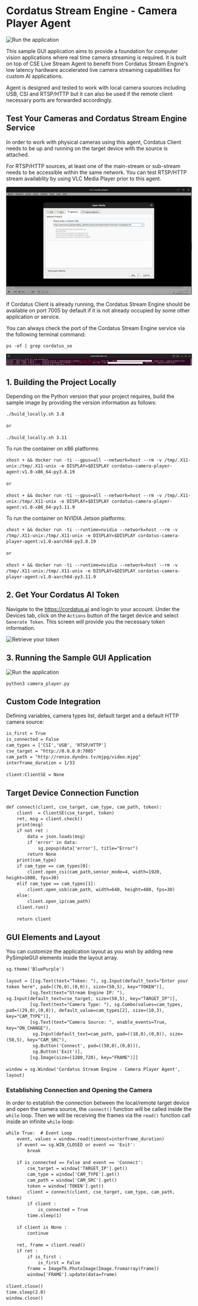# Cordatus Stream Engine - Camera Player Agent
![Run the application](/assets/play_camera.gif)

This sample GUI application aims to provide a foundation for computer vision applications where real time camera streaming is required. It is built on top of CSE Live Stream Agent to benefit from Cordatus Stream Engine's low latency hardware accelerated live camera streaming capabilities for custom AI applications.

Agent is designed and tested to work with local camera sources including USB, CSI and RTSP/HTTP but it can also be used if the remote client necessary ports are forwarded accordingly.

## Test Your Cameras and Cordatus Stream Engine Service
In order to work with physical cameras using this agent, Cordatus Client needs to be up and running on the target device with the source is attached.

For RTSP/HTTP sources, at least one of the main-stream or sub-stream needs to be accessible within the same network. You can test RTSP/HTTP stream availablity by using VLC Media Player prior to this agent.

![RTSP Stream Test Sample](/assets/vlc_hikvision_cam.png)

If Cordatus Client is already running, the Cordatus Stream Engine should be available on port 7005 by default if it is not already occupied by some other application or service.

You can always check the port of the Cordatus Stream Engine service via the following terminal command:
```
ps -ef | grep cordatus_se
```
![Service Port](/assets/cse_port.png)

## 1. Building the Project Locally
Depending on the Python version that your project requires, build the sample image by providing the version information as follows:
```
./build_locally.sh 3.8

or

./build_locally.sh 3.11
```
To run the container on x86 platforms:
```
xhost + && docker run -ti --gpus=all --network=host --rm -v /tmp/.X11-unix:/tmp/.X11-unix -e DISPLAY=$DISPLAY cordatus-camera-player-agent:v1.0-x86_64-py3.8.19

or

xhost + && docker run -ti --gpus=all --network=host --rm -v /tmp/.X11-unix:/tmp/.X11-unix -e DISPLAY=$DISPLAY cordatus-camera-player-agent:v1.0-x86_64-py3.11.9
```

To run the container on NVIDIA Jetson platforms:
```
xhost + && docker run -ti --runtime=nvidia --network=host --rm -v /tmp/.X11-unix:/tmp/.X11-unix -e DISPLAY=$DISPLAY cordatus-camera-player-agent:v1.0-aarch64-py3.8.19

or

xhost + && docker run -ti --runtime=nvidia --network=host --rm -v /tmp/.X11-unix:/tmp/.X11-unix -e DISPLAY=$DISPLAY cordatus-camera-player-agent:v1.0-aarch64-py3.11.9
```

## 2. Get Your Cordatus AI Token
Navigate to the https://cordatus.ai and login to your account. Under the Devices tab, click on the `Actions` button of the target device and select `Generate Token`. This screen will provide you the necessary token information.

![Retrieve your token](/assets/retrieve_token.gif)

## 3. Running the Sample GUI Application

![Run the application](/assets/play_camera.gif)

```
python3 camera_player.py
```

## Custom Code Integration
Defining variables, camera types list, default target and a default HTTP camera source:
```
is_first = True
is_connected = False
cam_types = ['CSI','USB', 'RTSP/HTTP']
cse_target = "http://0.0.0.0:7005"
cam_path = "http://renzo.dyndns.tv/mjpg/video.mjpg"
interframe_duration = 1/33

client:ClientSE = None
```

## Target Device Connection Function
```
def connect(client, cse_target, cam_type, cam_path, token):
    client  = ClientSE(cse_target, token)
    ret, msg = client.check()
    print(msg)
    if not ret :
        data = json.loads(msg)
        if 'error' in data:
            sg.popup(data['error'], title="Error")
        return None
    print(cam_type)
    if cam_type == cam_types[0]:
        client.open_csi(cam_path,sensor_mode=4, width=1920, height=1080, fps=30)
    elif cam_type == cam_types[1]:
        client.open_usb(cam_path, width=640, height=480, fps=30)
    else:
        client.open_ip(cam_path)
    client.run()

    return client
```

## GUI Elements and Layout
You can customize the application layout as you wish by adding new PySimpleGUI elements inside the layout array. 
```
sg.theme('BluePurple')

layout = [[sg.Text(text="Token: "), sg.Input(default_text="Enter your token here", pad=((76,0),(0,0)), size=(50,5), key="TOKEN")],
         [sg.Text(text="Stream Engine IP: "), sg.Input(default_text=cse_target, size=(50,5), key="TARGET_IP")],
         [sg.Text(text="Camera Type: "), sg.Combo(values=cam_types, pad=((29,0),(0,0)), default_value=cam_types[2], size=(10,3), key="CAM_TYPE")],
         [sg.Text(text="Camera Source: ", enable_events=True, key="ON_CHANGE"),
          sg.Input(default_text=cam_path, pad=((18,0),(0,0)), size=(50,5), key="CAM_SRC"),
          sg.Button('Connect', pad=((50,0),(0,0))),
          sg.Button('Exit')],
         [sg.Image(size=(1280,720), key="FRAME")]]

window = sg.Window('Cordatus Stream Engine - Camera Player Agent', layout)
```

### Establishing Connection and Opening the Camera
In order to establish the connection between the local/remote target device and open the camera source, the `connect()` function will be called inside the `while` loop. Then we will be receiving the frames via the `read()` function call inside an infinite `while` loop:
```
while True:  # Event Loop
    event, values = window.read(timeout=interframe_duration)
    if event == sg.WIN_CLOSED or event == 'Exit':
        break

    if is_connected == False and event == 'Connect':
        cse_target = window['TARGET_IP'].get()
        cam_type = window['CAM_TYPE'].get()
        cam_path = window['CAM_SRC'].get()
        token = window['TOKEN'].get()
        client = connect(client, cse_target, cam_type, cam_path, token)
        if client :
            is_connected = True
        time.sleep(1)
    
    if client is None :
        continue

    ret, frame = client.read()
    if ret :
        if is_first :
            is_first = False
        frame = ImageTk.PhotoImage(Image.fromarray(frame))
        window['FRAME'].update(data=frame) 

client.close()
time.sleep(2.0)
window.close()
```